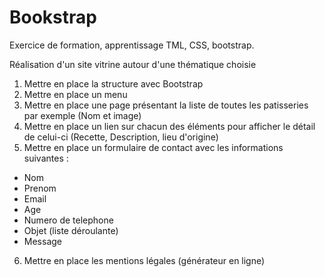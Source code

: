 ﻿# Bookstrap
Exercice de formation, apprentissage TML, CSS, bootstrap.

Réalisation d'un site vitrine autour d'une thématique choisie
1) Mettre en place la structure avec Bootstrap 
2) Mettre en place un menu
3) Mettre en place une page présentant la liste de toutes les patisseries par exemple (Nom et image) 
4) Mettre en place un lien sur chacun des éléments pour afficher le détail de celui-ci (Recette, Description, lieu d'origine) 
5) Mettre en place un formulaire de contact avec les informations suivantes :
- Nom
- Prenom
- Email
- Age
- Numero de telephone
- Objet (liste déroulante)
- Message 
6) Mettre en place les mentions légales (générateur en ligne)
